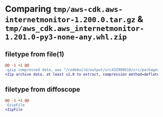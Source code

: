 # Comparing `tmp/aws-cdk.aws-internetmonitor-1.200.0.tar.gz` & `tmp/aws_cdk.aws_internetmonitor-1.201.0-py3-none-any.whl.zip`

## filetype from file(1)

```diff
@@ -1 +1 @@
-gzip compressed data, was "/codebuild/output/src432989618/src/packages/@aws-cdk/aws-internetmonitor/dist/python/aws-cdk.aws-internetmonitor-1.200.0.tar", last modified: Wed Apr 26 19:54:26 2023, max compression
+Zip archive data, at least v2.0 to extract, compression method=deflate
```

## filetype from diffoscope

```diff
@@ -1 +1 @@
-GzipFile
+ZipFile
```

